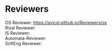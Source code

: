# Reviewers
OS Reviewer: https://avicsl.github.io/Reviewers/os  
Rizal Reviewer:  
IS Reviewer:  
Automata-Reviewer:  
SoftEng Reviewer:  
